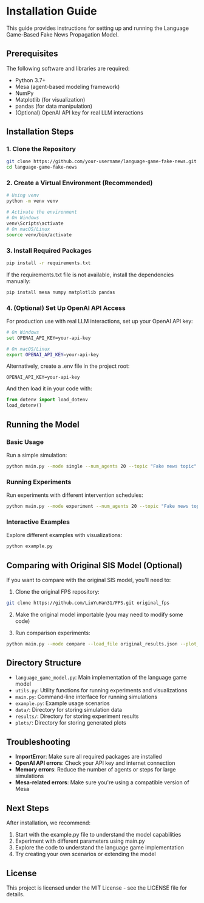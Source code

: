 # Installation Guide

This guide provides instructions for setting up and running the Language Game-Based Fake News Propagation Model.

## Prerequisites

The following software and libraries are required:

- Python 3.7+
- Mesa (agent-based modeling framework)
- NumPy
- Matplotlib (for visualization)
- pandas (for data manipulation)
- (Optional) OpenAI API key for real LLM interactions

## Installation Steps

### 1. Clone the Repository

```bash
git clone https://github.com/your-username/language-game-fake-news.git
cd language-game-fake-news
```

### 2. Create a Virtual Environment (Recommended)

```bash
# Using venv
python -m venv venv

# Activate the environment
# On Windows
venv\Scripts\activate
# On macOS/Linux
source venv/bin/activate
```

### 3. Install Required Packages

```bash
pip install -r requirements.txt
```

If the requirements.txt file is not available, install the dependencies manually:

```bash
pip install mesa numpy matplotlib pandas
```

### 4. (Optional) Set Up OpenAI API Access

For production use with real LLM interactions, set up your OpenAI API key:

```bash
# On Windows
set OPENAI_API_KEY=your-api-key

# On macOS/Linux
export OPENAI_API_KEY=your-api-key
```

Alternatively, create a .env file in the project root:

```
OPENAI_API_KEY=your-api-key
```

And then load it in your code with:

```python
from dotenv import load_dotenv
load_dotenv()
```

## Running the Model

### Basic Usage

Run a simple simulation:

```bash
python main.py --mode single --num_agents 20 --topic "Fake news topic" --steps 30
```

### Running Experiments

Run experiments with different intervention schedules:

```bash
python main.py --mode experiment --num_agents 20 --topic "Fake news topic" --steps 30 --repetitions 5 --save_results
```

### Interactive Examples

Explore different examples with visualizations:

```bash
python example.py
```

## Comparing with Original SIS Model (Optional)

If you want to compare with the original SIS model, you'll need to:

1. Clone the original FPS repository:

```bash
git clone https://github.com/LiuYuHan31/FPS.git original_fps
```

2. Make the original model importable (you may need to modify some code)

3. Run comparison experiments:

```bash
python main.py --mode compare --load_file original_results.json --plot_type all
```

## Directory Structure

- `language_game_model.py`: Main implementation of the language game model
- `utils.py`: Utility functions for running experiments and visualizations
- `main.py`: Command-line interface for running simulations
- `example.py`: Example usage scenarios
- `data/`: Directory for storing simulation data
- `results/`: Directory for storing experiment results
- `plots/`: Directory for storing generated plots

## Troubleshooting

- **ImportError**: Make sure all required packages are installed
- **OpenAI API errors**: Check your API key and internet connection
- **Memory errors**: Reduce the number of agents or steps for large simulations
- **Mesa-related errors**: Make sure you're using a compatible version of Mesa

## Next Steps

After installation, we recommend:

1. Start with the example.py file to understand the model capabilities
2. Experiment with different parameters using main.py
3. Explore the code to understand the language game implementation
4. Try creating your own scenarios or extending the model

## License

This project is licensed under the MIT License - see the LICENSE file for details.
